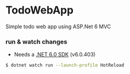 # TodoWebApp

Simple todo web app using ASP.Net 6 MVC

### run & watch changes

- Needs a [.NET 6.0 SDK](https://dotnet.microsoft.com/en-us/download/visual-studio-sdks) (v6.0.403)

```sh
$ dotnet watch run --launch-profile HotReload
```
